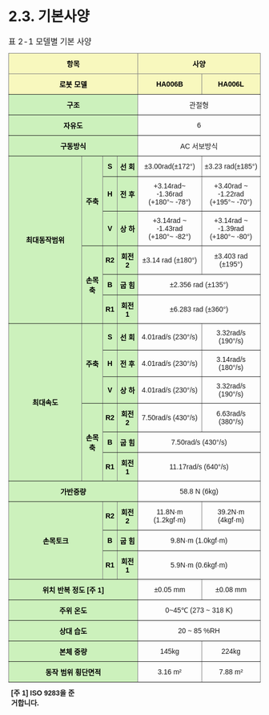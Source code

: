 ﻿# 2.3. 기본사양


<style type="text/css">
.tg  {border-collapse:collapse;border-spacing:0;margin-left:auto;margin-right:auto;}
.tg caption{caption-side: top;text-align: left;}
.tg td{border-color:black;border-style:solid;border-width:1px;font-family:Arial, sans-serif;font-size:14px;
  overflow:hidden;padding:10px 5px;word-break:normal;}
.tg th{border-color:black;border-style:solid;border-width:1px;font-family:Arial, sans-serif;font-size:14px;
  font-weight:normal;overflow:hidden;padding:10px 5px;word-break:normal;}
.tg .tg-c3ow{border-color:inherit;text-align:center;vertical-align:middle}
.tg .tg-bgl2{background-color:#f8f8be;border-color:inherit;color:#000000; font-weight:bold;
text-align:center;vertical-align:middle}
.tg .tg-tfzl{background-color:#ccf1bc;border-color:inherit;color:#000000; font-weight:bold;
text-align:center;vertical-align:middle}
.tg .tg-foot{border-width:0}
</style>
<table class="tg">
<caption> 표 2-1 모델별 기본 사양</caption>  
<thead>
  <tr>
    <th class="tg-bgl2" colspan="4">항목</th>
    <th class="tg-bgl2" colspan="2">사양</th>
  </tr>
</thead>
<tbody>
  <tr>
    <td class="tg-bgl2" colspan="4">로봇 모델</td>
    <td class="tg-bgl2">HA006B</td>
    <td class="tg-bgl2">HA006L</td>
  </tr>
  <tr>
    <td class="tg-tfzl" colspan="4">구조</td>
    <td class="tg-c3ow" colspan="2">관절형</td>
  </tr>
  <tr>
    <td class="tg-tfzl" colspan="4">자유도</td>
    <td class="tg-c3ow" colspan="2">6</td>
  </tr>
  <tr>
    <td class="tg-tfzl" colspan="4">구동방식</td>
    <td class="tg-c3ow" colspan="2">AC 서보방식</td>
  </tr>
  <tr>
    <td class="tg-tfzl" rowspan="6">최대동작범위</td>
    <td class="tg-tfzl" rowspan="3">주축</td>
    <td class="tg-tfzl">S</td>
    <td class="tg-tfzl">선 회</td>
    <td class="tg-c3ow">±3.00rad(±172°)</td>
    <td class="tg-c3ow">±3.23 rad(±185°)</td>
  </tr>
  <tr>
    <td class="tg-tfzl">H</td>
    <td class="tg-tfzl">전 후</td>
    <td class="tg-c3ow">+3.14rad~ -1.36rad<br>(+180°~ -78°)</td>
    <td class="tg-c3ow">+3.40rad ~ -1.22rad<br>(+195°~ -70°)</td>
  </tr>
  <tr>
    <td class="tg-tfzl">V</td>
    <td class="tg-tfzl">상 하</td>
    <td class="tg-c3ow">+3.14rad ~ -1.43rad<br>(+180°~ -82°)</td>
    <td class="tg-c3ow">+3.14rad ~ -1.39rad<br>(+180°~ -80°)</td>
  </tr>
  <tr>
    <td class="tg-tfzl" rowspan="3">손목축</td>
    <td class="tg-tfzl">R2</td>
    <td class="tg-tfzl">회전 2</td>
    <td class="tg-c3ow">±3.14 rad (±180°)</td>
    <td class="tg-c3ow">±3.403 rad (±195°)</td>
  </tr>
  <tr>
    <td class="tg-tfzl">B</td>
    <td class="tg-tfzl">굽 힘</td>
    <td class="tg-c3ow" colspan="2">±2.356 rad (±135°)</td>
  </tr>
  <tr>
    <td class="tg-tfzl">R1</td>
    <td class="tg-tfzl">회전 1</td>
    <td class="tg-c3ow" colspan="2">±6.283 rad (±360°)</td>
  </tr>
  <tr>
    <td class="tg-tfzl" rowspan="6">최대속도</td>
    <td class="tg-tfzl" rowspan="3">주축</td>
    <td class="tg-tfzl">S</td>
    <td class="tg-tfzl">선 회</td>
    <td class="tg-c3ow">4.01rad/s (230°/s)</td>
    <td class="tg-c3ow">3.32rad/s (190°/s)</td>
  </tr>
  <tr>
    <td class="tg-tfzl">H</td>
    <td class="tg-tfzl">전 후</td>
    <td class="tg-c3ow">4.01rad/s (230°/s)</td>
    <td class="tg-c3ow">3.14rad/s (180°/s)</td>
  </tr>
  <tr>
    <td class="tg-tfzl">V</td>
    <td class="tg-tfzl">상 하</td>
    <td class="tg-c3ow">4.01rad/s (230°/s)</td>
    <td class="tg-c3ow">3.32rad/s (190°/s)</td>
  </tr>
  <tr>
    <td class="tg-tfzl" rowspan="3">손목축</td>
    <td class="tg-tfzl">R2</td>
    <td class="tg-tfzl">회전 2</td>
    <td class="tg-c3ow">7.50rad/s (430°/s)</td>
    <td class="tg-c3ow">6.63rad/s (380°/s)</td>
  </tr>
  <tr>
    <td class="tg-tfzl">B</td>
    <td class="tg-tfzl">굽 힘</td>
    <td class="tg-c3ow" colspan="2">7.50rad/s (430°/s)</td>
  </tr>
  <tr>
    <td class="tg-tfzl">R1</td>
    <td class="tg-tfzl">회전 1</td>
    <td class="tg-c3ow" colspan="2">11.17rad/s (640°/s)</td>
  </tr>
  <tr>
    <td class="tg-tfzl" colspan="4">가반중량</td>
    <td class="tg-c3ow" colspan="2">58.8 N (6kg)</td>
  </tr>
  <tr>
    <td class="tg-tfzl" colspan="2" rowspan="3">손목토크</td>
    <td class="tg-tfzl">R2</td>
    <td class="tg-tfzl">회전 2</td>
    <td class="tg-c3ow">11.8N·m (1.2kgf·m)</td>
    <td class="tg-c3ow">39.2N·m (4kgf·m)</td>
  </tr>
  <tr>
    <td class="tg-tfzl">B</td>
    <td class="tg-tfzl">굽 힘</td>
    <td class="tg-c3ow" colspan="2">9.8N·m (1.0kgf·m)</td>
  </tr>
  <tr>
    <td class="tg-tfzl">R1</td>
    <td class="tg-tfzl">회전 1</td>
    <td class="tg-c3ow" colspan="2">5.9N·m (0.6kgf·m)</td>
  </tr>
  <tr>
    <td class="tg-tfzl" colspan="4">위치 반복 정도 [주 1]</td>
    <td class="tg-c3ow">±0.05 mm</td>
    <td class="tg-c3ow">±0.08 mm</td>
  </tr>
  <tr>
    <td class="tg-tfzl" colspan="4">주위 온도</td>
    <td class="tg-c3ow" colspan="2">0~45℃ (273 ~ 318 K)</td>
  </tr>
  <tr>
    <td class="tg-tfzl" colspan="4">상대 습도</td>
    <td class="tg-c3ow" colspan="2">20 ~ 85 %RH</td>
  </tr>
  <tr>
    <td class="tg-tfzl" colspan="4">본체 중량</td>
    <td class="tg-c3ow">145kg</td>
    <td class="tg-c3ow">224kg</td>
  </tr>
  <tr>
    <td class="tg-tfzl" colspan="4">동작 범위 횡단면적</td>
    <td class="tg-c3ow">3.16 m²</td>
    <td class="tg-c3ow">7.88 m²</td>
  </tr>
</tbody>
<tfoot>
  <tr>
    <td class="tg-foot"> <b> [주 1] ISO 9283을 준거합니다.</b></td>
  </tr>
</tfoot>
</table>
